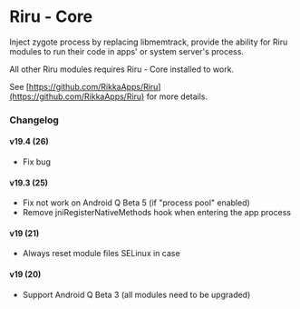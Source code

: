 # Riru - Core

Inject zygote process by replacing libmemtrack, provide the ability for Riru modules to run their code in apps' or system server's process.

All other Riru modules requires Riru - Core installed to work.

See [https://github.com/RikkaApps/Riru](https://github.com/RikkaApps/Riru) for more details.

### Changelog

#### v19.4 (26)

- Fix bug

#### v19.3 (25)

- Fix not work on Android Q Beta 5 (if "process pool" enabled)
- Remove jniRegisterNativeMethods hook when entering the app process

#### v19 (21)
  
- Always reset module files SELinux in case

#### v19 (20)

- Support Android Q Beta 3 (all modules need to be upgraded)